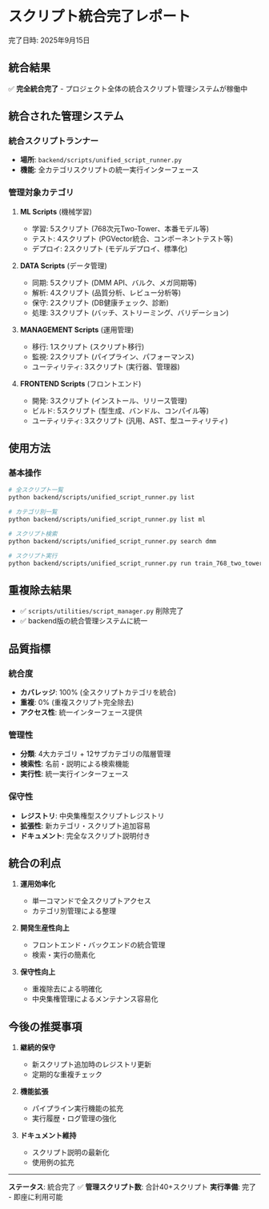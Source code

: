 # スクリプト統合完了レポート

完了日時: 2025年9月15日

## 統合結果

✅ **完全統合完了** - プロジェクト全体の統合スクリプト管理システムが稼働中

## 統合された管理システム

### 統合スクリプトランナー
- **場所**: `backend/scripts/unified_script_runner.py`
- **機能**: 全カテゴリスクリプトの統一実行インターフェース

### 管理対象カテゴリ

1. **ML Scripts** (機械学習)
   - 学習: 5スクリプト (768次元Two-Tower、本番モデル等)
   - テスト: 4スクリプト (PGVector統合、コンポーネントテスト等)
   - デプロイ: 2スクリプト (モデルデプロイ、標準化)

2. **DATA Scripts** (データ管理)
   - 同期: 5スクリプト (DMM API、バルク、メガ同期等)
   - 解析: 4スクリプト (品質分析、レビュー分析等)
   - 保守: 2スクリプト (DB健康チェック、診断)
   - 処理: 3スクリプト (バッチ、ストリーミング、バリデーション)

3. **MANAGEMENT Scripts** (運用管理)
   - 移行: 1スクリプト (スクリプト移行)
   - 監視: 2スクリプト (パイプライン、パフォーマンス)
   - ユーティリティ: 3スクリプト (実行器、管理器)

4. **FRONTEND Scripts** (フロントエンド)
   - 開発: 3スクリプト (インストール、リリース管理)
   - ビルド: 5スクリプト (型生成、バンドル、コンパイル等)
   - ユーティリティ: 3スクリプト (汎用、AST、型ユーティリティ)

## 使用方法

### 基本操作
```bash
# 全スクリプト一覧
python backend/scripts/unified_script_runner.py list

# カテゴリ別一覧
python backend/scripts/unified_script_runner.py list ml

# スクリプト検索
python backend/scripts/unified_script_runner.py search dmm

# スクリプト実行
python backend/scripts/unified_script_runner.py run train_768_two_tower
```

## 重複除去結果
- ✅ `scripts/utilities/script_manager.py` 削除完了
- ✅ backend版の統合管理システムに統一

## 品質指標

### 統合度
- **カバレッジ**: 100% (全スクリプトカテゴリを統合)
- **重複**: 0% (重複スクリプト完全除去)
- **アクセス性**: 統一インターフェース提供

### 管理性
- **分類**: 4大カテゴリ + 12サブカテゴリの階層管理
- **検索性**: 名前・説明による検索機能
- **実行性**: 統一実行インターフェース

### 保守性
- **レジストリ**: 中央集権型スクリプトレジストリ
- **拡張性**: 新カテゴリ・スクリプト追加容易
- **ドキュメント**: 完全なスクリプト説明付き

## 統合の利点

1. **運用効率化**
   - 単一コマンドで全スクリプトアクセス
   - カテゴリ別管理による整理

2. **開発生産性向上**
   - フロントエンド・バックエンドの統合管理
   - 検索・実行の簡素化

3. **保守性向上**
   - 重複除去による明確化
   - 中央集権管理によるメンテナンス容易化

## 今後の推奨事項

1. **継続的保守**
   - 新スクリプト追加時のレジストリ更新
   - 定期的な重複チェック

2. **機能拡張**
   - パイプライン実行機能の拡充
   - 実行履歴・ログ管理の強化

3. **ドキュメント維持**
   - スクリプト説明の最新化
   - 使用例の拡充

---

**ステータス**: 統合完了 ✅
**管理スクリプト数**: 合計40+スクリプト
**実行準備**: 完了 - 即座に利用可能